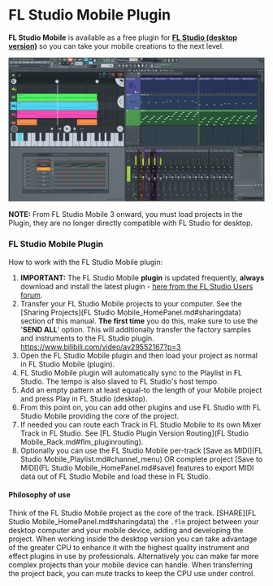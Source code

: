 # FL Studio Mobile Plugin

**FL Studio Mobile** is available as a free plugin for [**FL Studio (desktop version)**](http://www.image-line.com/flstudio/) so you can take your mobile creations to the next level.

![FL Studio Plugin](../assets/images/FLStudioPlugin.png)

**NOTE:** From FL Studio Mobile 3 onward, you must load projects in the Plugin, they are no longer directly compatible with FL Studio for desktop.

### FL Studio Mobile Plugin

How to work with the FL Studio Mobile plugin:

1. **IMPORTANT:** The FL Studio Mobile **plugin** is updated frequently, **always** download and install the latest plugin - [here from the FL Studio Users forum](http://support.image-line.com/redirect/flmobile_flplugin).
2. Transfer your FL Studio Mobile projects to your computer. See the [Sharing Projects](FL Studio Mobile_HomePanel.md#sharingdata) section of this manual. **The first time** you do this, make sure to use the '**SEND ALL**' option. This will additionally transfer the factory samples and instruments to the FL Studio plugin.
   https://www.bilibili.com/video/av29552167?p=3
3. Open the FL Studio Mobile plugin and then load your project as normal in FL Studio Mobile (plugin).
4. FL Studio Mobile plugin will automatically sync to the Playlist in FL Studio. The tempo is also slaved to FL Studio's host tempo.
5. Add an empty pattern at least equal-to the length of your Mobile project and press Play in FL Studio (desktop).
6. From this point on, you can add other plugins and use FL Studio with FL Studio Mobile providing the core of the project.
7. If needed you can route each Track in FL Studio Mobile to its own Mixer Track in FL Studio. See [FL Studio Plugin Version Routing](FL Studio Mobile_Rack.md#flm_pluginrouting).
8. Optionally you can use the FL Studio Mobile per-track [Save as MIDI](FL Studio Mobile_Playlist.md#channel_menu) OR complete project [Save to MIDI](FL Studio Mobile_HomePanel.md#save) features to export MIDI data out of FL Studio Mobile and load these in FL Studio.

#### Philosophy of use

Think of the FL Studio Mobile project as the core of the track. [SHARE](FL Studio Mobile_HomePanel.md#sharingdata) the `.flm` project between your desktop computer and your mobile device, adding and developing the project. When working inside the desktop version you can take advantage of the greater CPU to enhance it with the highest quality instrument and effect plugins in use by professionals. Alternatively you can make far more complex projects than your mobile device can handle. When transferring the project back, you can mute tracks to keep the CPU use under control.